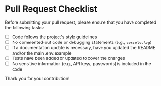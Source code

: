# Pull Request Checklist

Before submitting your pull request, please ensure that you have completed the following tasks:

- [ ] Code follows the project's style guidelines
- [ ] No commented-out code or debugging statements (e.g., `console.log`)
- [ ] If a documentation update is necessary, have you updated the README and/or the main .env.example
- [ ] Tests have been added or updated to cover the changes
- [ ] No sensitive information (e.g., API keys, passwords) is included in the code

Thank you for your contribution!
